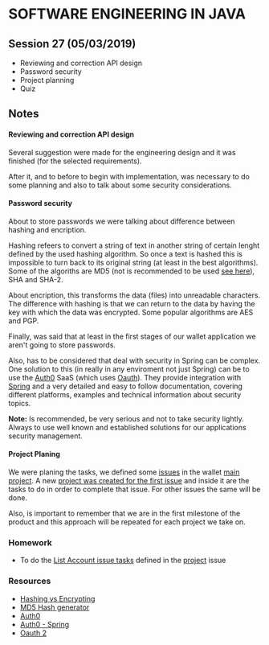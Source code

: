 # SOFTWARE ENGINEERING IN JAVA

## Session 27 (05/03/2019)

- Reviewing and correction API design
- Password security
- Project planning
- Quiz

## Notes

#### Reviewing and correction API design

Several suggestion were made for the engineering design and it was finished (for the selected requirements).

After it, and to before to begin with implementation, was necessary to do some planning and also to talk about some security considerations.

#### Password security

About to store passwords we were talking about difference between hashing and encription.

Hashing refeers to convert a string of text in another string of certain lenght defined by the used hashing algorithm. So once a text is hashed this is impossible to turn back to its original string (at least in the best algorithms). Some of the algoriths are MD5 (not is recommended to be used [see here][1]), SHA and SHA-2.

About encription, this transforms the data (files) into unreadable characters. The difference with hashing is that we can return to the data by having the key with which the data was encrypted. Some popular algorithms are AES and PGP.

Finally, was said that at least in the first stages of our wallet application we aren't going to store passwords.

Also, has to be considered that deal with security in Spring can be complex. One solution to this (in really in any enviroment not just Spring) can be to use the [Auth0][3] SaaS (which uses [Oauth][5]). They provide integration with [Spring][4] and a very detailed and easy to follow documentation, covering different platforms, examples and technical information about security topics.

**Note:** Is recommended, be very serious and not to take security lightly. Always to use well known and established solutions for our applications security management.

#### Project Planing

We were planing the tasks, we defined some [issues][6] in the wallet [main project][8]. A new [project was created for the first issue][7] and inside it are the tasks to do in order to complete that issue. For other issues the same will be done.

Also, is important to remember that we are in the first milestone of the product and this approach will be repeated for each project we take on.

### Homework

- To do the [List Account issue tasks][6] defined in the [project][7] issue

### Resources

- [Hashing vs Encrypting ][1]
- [MD5 Hash generator][2]
- [Auth0][3]
- [Auth0 - Spring][4]
- [Oauth 2][5]

[1]: https://www.securityinnovationeurope.com/blog/page/whats-the-difference-between-hashing-and-encrypting
[2]: https://www.md5hashgenerator.com/
[3]: https://auth0.com/
[4]: https://auth0.com/docs/quickstart/backend/java-spring-security
[5]: https://oauth.net/2/
[6]: https://github.com/javarb/wallet/issues/6
[7]: https://github.com/javarb/wallet/projects/2
[8]: https://github.com/javarb/wallet/projects/1